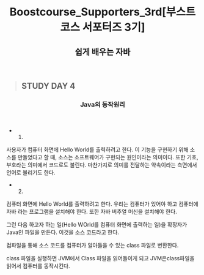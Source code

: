 <h1 align = "center">Boostcourse_Supporters_3rd[부스트코스 서포터즈 3기]</h1>
<h2 align = "center">쉽게 배우는 자바</h2>
<br>

>## STUDY DAY 4
<h3 align = "center">Java의 동작원리</h3>
<br>

* 1.
사용자가 컴퓨터 화면에 Hello World를 출력하려고 한다.
이 기능을 구현하기 위해 소스를 만들었다고 할 때, 소스는 소프트웨어가 구현되는 원인이라는 의미이다.
또한 기호, 부호라는 의미에서 코드로도 불린다.
마찬가지로 의미를 전달하는 약속이라는 측면에서 언어로 불리기도 한다.
<br>

* 2.
컴퓨터 화면에 Hello World를 출력하려고 한다.
우리는 컴퓨터가 있어야 하고 컴퓨터에 자바 라는 프로그램을 설치해야 한다.
또한 자바 버추얼 머신을 설치해야 한다.

그런 다음 하고자 하는 일(Hello WOrld를 컴퓨터 화면에 출력하는 일)을 확장자가 Java인 파일을 만든다.
이것을 소스 코드라고 한다.

컴파일을 통해 소스 코드를 컴퓨터가 알아들을 수 있는 class 파일로 변환한다.

class 파일을 실행하면 JVM에서 Class 파일을 읽어들이게 되고 JVM은class파일을 읽어서 컴퓨터를 동작시킨다.
